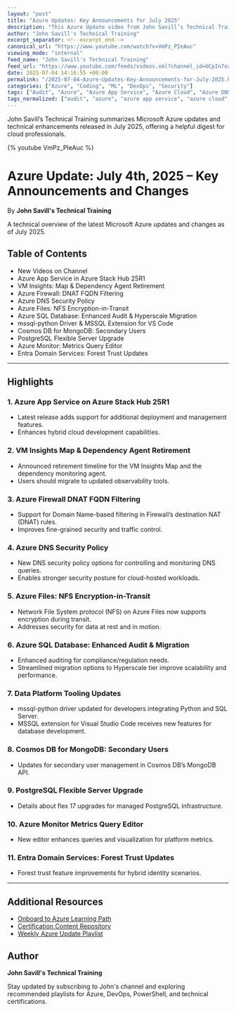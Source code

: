 ```yaml
---
layout: "post"
title: "Azure Updates: Key Announcements for July 2025"
description: "This Azure Update video from John Savill’s Technical Training highlights the latest features, enhancements, and retirement notices across Microsoft Azure services as of July 2025. Topics include updates to App Service on Azure Stack Hub, security improvements for Azure Firewall and DNS, encryption for Azure Files, SQL database auditing and migration options, Cosmos DB updates, PostgreSQL upgrades, Azure Monitor enhancements, Entra Domain Services news, and more. The video serves as a concise technical summary for Azure professionals seeking to stay current with cloud platform changes."
author: "John Savill's Technical Training"
excerpt_separator: <!--excerpt_end-->
canonical_url: "https://www.youtube.com/watch?v=VmPz_PIeAuc"
viewing_mode: "internal"
feed_name: "John Savill's Technical Training"
feed_url: "https://www.youtube.com/feeds/videos.xml?channel_id=UCpIn7ox7j7bH_OFj7tYouOQ"
date: 2025-07-04 14:16:55 +00:00
permalink: "/2025-07-04-Azure-Updates-Key-Announcements-for-July-2025.html"
categories: ["Azure", "Coding", "ML", "DevOps", "Security"]
tags: ["Audit", "Azure", "Azure App Service", "Azure Cloud", "Azure DNS", "Azure Files", "Azure Firewall", "Azure Monitor", "Azure SQL Database", "Azure Stack Hub", "Azure Update", "Certification", "Cloud", "Cloud Data", "Cloud Platform", "Cloud Security", "Coding", "Cosmos DB", "DevOps", "DNAT", "Entra Domain Services", "FQDN Filtering", "Hyperscale Migration", "Metrics Query Editor", "Microsoft", "Microsoft Azure", "ML", "MongoDB", "Mssql Python", "NFS Encryption", "PostgreSQL", "Security", "Security Policy", "Videos", "VM Dependency Agent", "VS Code Extension"]
tags_normalized: ["audit", "azure", "azure app service", "azure cloud", "azure dns", "azure files", "azure firewall", "azure monitor", "azure sql database", "azure stack hub", "azure update", "certification", "cloud", "cloud data", "cloud platform", "cloud security", "coding", "cosmos db", "devops", "dnat", "entra domain services", "fqdn filtering", "hyperscale migration", "metrics query editor", "microsoft", "microsoft azure", "ml", "mongodb", "mssql python", "nfs encryption", "postgresql", "security", "security policy", "videos", "vm dependency agent", "vs code extension"]
---
```


John Savill’s Technical Training summarizes Microsoft Azure updates and technical enhancements released in July 2025, offering a helpful digest for cloud professionals.<!--excerpt_end-->

{% youtube VmPz_PIeAuc %}

# Azure Update: July 4th, 2025 – Key Announcements and Changes

By **John Savill's Technical Training**

A technical overview of the latest Microsoft Azure updates and changes as of July 2025.

## Table of Contents

- New Videos on Channel
- Azure App Service in Azure Stack Hub 25R1
- VM Insights: Map & Dependency Agent Retirement
- Azure Firewall: DNAT FQDN Filtering
- Azure DNS Security Policy
- Azure Files: NFS Encryption-in-Transit
- Azure SQL Database: Enhanced Audit & Hyperscale Migration
- mssql-python Driver & MSSQL Extension for VS Code
- Cosmos DB for MongoDB: Secondary Users
- PostgreSQL Flexible Server Upgrade
- Azure Monitor: Metrics Query Editor
- Entra Domain Services: Forest Trust Updates

---

## Highlights

### 1. Azure App Service on Azure Stack Hub 25R1

- Latest release adds support for additional deployment and management features.
- Enhances hybrid cloud development capabilities.

### 2. VM Insights Map & Dependency Agent Retirement

- Announced retirement timeline for the VM Insights Map and the dependency monitoring agent.
- Users should migrate to updated observability tools.

### 3. Azure Firewall DNAT FQDN Filtering

- Support for Domain Name-based filtering in Firewall’s destination NAT (DNAT) rules.
- Improves fine-grained security and traffic control.

### 4. Azure DNS Security Policy

- New DNS security policy options for controlling and monitoring DNS queries.
- Enables stronger security posture for cloud-hosted workloads.

### 5. Azure Files: NFS Encryption-in-Transit

- Network File System protocol (NFS) on Azure Files now supports encryption during transit.
- Addresses security for data at rest and in motion.

### 6. Azure SQL Database: Enhanced Audit & Migration

- Enhanced auditing for compliance/regulation needs.
- Streamlined migration options to Hyperscale tier improve scalability and performance.

### 7. Data Platform Tooling Updates

- mssql-python driver updated for developers integrating Python and SQL Server.
- MSSQL extension for Visual Studio Code receives new features for database development.

### 8. Cosmos DB for MongoDB: Secondary Users

- Updates for secondary user management in Cosmos DB’s MongoDB API.

### 9. PostgreSQL Flexible Server Upgrade

- Details about flex 17 upgrades for managed PostgreSQL infrastructure.

### 10. Azure Monitor Metrics Query Editor

- New editor enhances queries and visualization for platform metrics.

### 11. Entra Domain Services: Forest Trust Updates

- Forest trust feature improvements for hybrid identity scenarios.

---

## Additional Resources

- [Onboard to Azure Learning Path](https://learn.onboardtoazure.com)
- [Certification Content Repository](https://github.com/johnthebrit/CertificationMaterials)
- [Weekly Azure Update Playlist](https://youtube.com/playlist?list=PLlVtbbG169nEv7jSfOVmQGRp9wAoAM0Ks)

## Author

**John Savill's Technical Training**

Stay updated by subscribing to John's channel and exploring recommended playlists for Azure, DevOps, PowerShell, and technical certifications.
